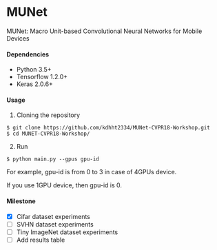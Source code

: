 # MUNet
MUNet: Macro Unit-based Convolutional Neural Networks for Mobile Devices

#### Dependencies

 * Python 3.5+
 * Tensorflow 1.2.0+
 * Keras 2.0.6+
 
#### Usage
 1. Cloning the repository

```
$ git clone https://github.com/kdhht2334/MUNet-CVPR18-Workshop.git
$ cd MUNET-CVPR18-Workshop/
```

 2. Run

```
$ python main.py --gpus gpu-id
```
For example, gpu-id is from 0 to 3 in case of 4GPUs device.

If you use 1GPU device, then gpu-id is 0.

 
 #### Milestone
  - [x] Cifar dataset experiments
  - [ ] SVHN dataset experiments
  - [ ] Tiny ImageNet dataset experiments
  - [ ] Add results table